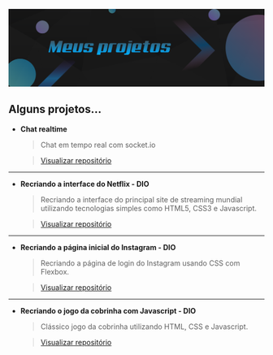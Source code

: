 ![imagem cover para os meus projetos](./cover.png)

## Alguns projetos...

- **Chat realtime**

  > Chat em tempo real com socket.io

  > [Visualizar repositório](./chat%20realtime/)

---

- **Recriando a interface do Netflix - DIO**

  > Recriando a interface do principal site de streaming mundial utilizando tecnologias simples como HTML5, CSS3 e Javascript.

  > [Visualizar repositório](./Recriando%20a%20Interface%20do%20Netflix/)

---

- **Recriando a página inicial do Instagram - DIO**

  > Recriando a página de login do Instagram usando CSS com Flexbox.

  > [Visualizar repositório](./Recriando%20a%20p%C3%A1gina%20inicial%20do%20Instagram/)

---

- **Recriando o jogo da cobrinha com Javascript - DIO**

  > Clássico jogo da cobrinha utilizando HTML, CSS e Javascript.

  > [Visualizar repositório](./Recriando%20o%20jogo%20da%20cobrinha%20com%20JavaScript/)
